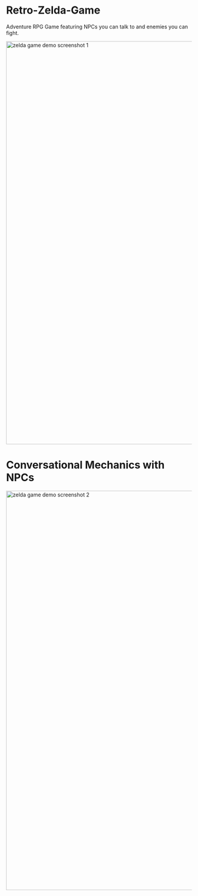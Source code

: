 # Retro-Zelda-Game
Adventure RPG Game featuring NPCs you can talk to and enemies you can fight.

<img width="1091" alt="zelda game demo screenshot 1" src="https://github.com/user-attachments/assets/7a5f74a3-f6bf-41f3-83d5-fab7e5e27a0b" />

# Conversational Mechanics with NPCs

<img width="1081" alt="zelda game demo screenshot 2" src="https://github.com/user-attachments/assets/d40c1e81-29c5-4cd0-949b-2e994654c9b8" />

